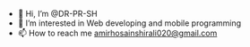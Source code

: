 - 👋 Hi, I’m @DR-PR-SH
- 👀 I’m interested in Web developing and mobile programming
- 📫 How to reach me amirhosainshirali020@gmail.com

<!---
DR-PR-SH/DR-PR-SH is a ✨ special ✨ repository because its `README.md` (this file) appears on your GitHub profile.
You can click the Preview link to take a look at your changes.
--->
